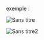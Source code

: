 exemple :

![Sans titre](https://github.com/fk-crafter/100days-of-code/assets/127132293/f6daf63f-771f-4ce9-9cd3-5f917e980b25)

![Sans titre2](https://github.com/fk-crafter/100days-of-code/assets/127132293/38e4f52f-7953-489c-9b88-2fec407aad24)
